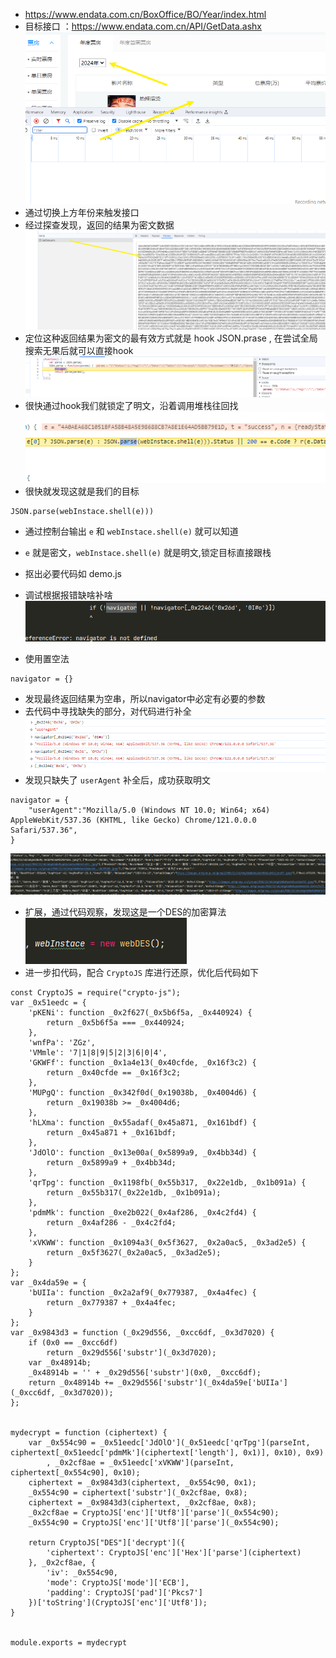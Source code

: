 - https://www.endata.com.cn/BoxOffice/BO/Year/index.html
- 目标接口 ：https://www.endata.com.cn/API/GetData.ashx
![img.png](img.png)
- 通过切换上方年份来触发接口
- 经过探查发现，返回的结果为密文数据
![img_1.png](img_1.png)
- 定位这种返回结果为密文的最有效方式就是 hook JSON.prase , 在尝试全局搜索无果后就可以直接hook
![img_2.png](img_2.png)
- 很快通过hook我们就锁定了明文，沿着调用堆栈往回找
![img_3.png](img_3.png)
- 很快就发现这就是我们的目标
~~~
JSON.parse(webInstace.shell(e)))
~~~
- 通过控制台输出 `e` 和 `webInstace.shell(e)` 就可以知道
- `e` 就是密文，`webInstace.shell(e)` 就是明文,锁定目标直接跟栈
- 抠出必要代码如 demo.js

- 调试根据报错缺啥补啥
![img_4.png](img_4.png)
- 使用置空法
~~~
navigator = {}
~~~
- 发现最终返回结果为空串，所以navigator中必定有必要的参数
- 去代码中寻找缺失的部分，对代码进行补全
![img_5.png](img_5.png)
- 发现只缺失了 `userAgent` 补全后，成功获取明文 
~~~
navigator = {
    "userAgent":"Mozilla/5.0 (Windows NT 10.0; Win64; x64) AppleWebKit/537.36 (KHTML, like Gecko) Chrome/121.0.0.0 Safari/537.36",
}
~~~
![img_6.png](img_6.png)
- 扩展，通过代码观察，发现这是一个DES的加密算法
![img_7.png](img_7.png)
- 进一步扣代码，配合 `CryptoJS` 库进行还原，优化后代码如下
~~~
const CryptoJS = require("crypto-js");
var _0x51eedc = {
    'pKENi': function _0x2f627(_0x5b6f5a, _0x440924) {
        return _0x5b6f5a === _0x440924;
    },
    'wnfPa': 'ZGz',
    'VMmle': '7|1|8|9|5|2|3|6|0|4',
    'GKWFf': function _0x1a4e13(_0x40cfde, _0x16f3c2) {
        return _0x40cfde == _0x16f3c2;
    },
    'MUPgQ': function _0x342f0d(_0x19038b, _0x4004d6) {
        return _0x19038b >= _0x4004d6;
    },
    'hLXma': function _0x55adaf(_0x45a871, _0x161bdf) {
        return _0x45a871 + _0x161bdf;
    },
    'JdOlO': function _0x13e00a(_0x5899a9, _0x4bb34d) {
        return _0x5899a9 + _0x4bb34d;
    },
    'qrTpg': function _0x1198fb(_0x55b317, _0x22e1db, _0x1b091a) {
        return _0x55b317(_0x22e1db, _0x1b091a);
    },
    'pdmMk': function _0xe2b022(_0x4af286, _0x4c2fd4) {
        return _0x4af286 - _0x4c2fd4;
    },
    'xVKWW': function _0x1094a3(_0x5f3627, _0x2a0ac5, _0x3ad2e5) {
        return _0x5f3627(_0x2a0ac5, _0x3ad2e5);
    }
};
var _0x4da59e = {
    'bUIIa': function _0x2a2af9(_0x779387, _0x4a4fec) {
        return _0x779387 + _0x4a4fec;
    }
};
var _0x9843d3 = function (_0x29d556, _0xcc6df, _0x3d7020) {
    if (0x0 == _0xcc6df)
        return _0x29d556['substr'](_0x3d7020);
    var _0x48914b;
    _0x48914b = '' + _0x29d556['substr'](0x0, _0xcc6df);
    return _0x48914b += _0x29d556['substr'](_0x4da59e['bUIIa'](_0xcc6df, _0x3d7020));
};


mydecrypt = function (ciphertext) {
    var _0x554c90 = _0x51eedc['JdOlO'](_0x51eedc['qrTpg'](parseInt, ciphertext[_0x51eedc['pdmMk'](ciphertext['length'], 0x1)], 0x10), 0x9)
        , _0x2cf8ae = _0x51eedc['xVKWW'](parseInt, ciphertext[_0x554c90], 0x10);
    ciphertext = _0x9843d3(ciphertext, _0x554c90, 0x1);
    _0x554c90 = ciphertext['substr'](_0x2cf8ae, 0x8);
    ciphertext = _0x9843d3(ciphertext, _0x2cf8ae, 0x8);
    _0x2cf8ae = CryptoJS['enc']['Utf8']['parse'](_0x554c90);
    _0x554c90 = CryptoJS['enc']['Utf8']['parse'](_0x554c90);

    return CryptoJS["DES"]['decrypt']({
        'ciphertext': CryptoJS['enc']['Hex']['parse'](ciphertext)
    }, _0x2cf8ae, {
        'iv': _0x554c90,
        'mode': CryptoJS['mode']['ECB'],
        'padding': CryptoJS['pad']['Pkcs7']
    })['toString'](CryptoJS['enc']['Utf8']);
}


module.exports = mydecrypt
~~~
